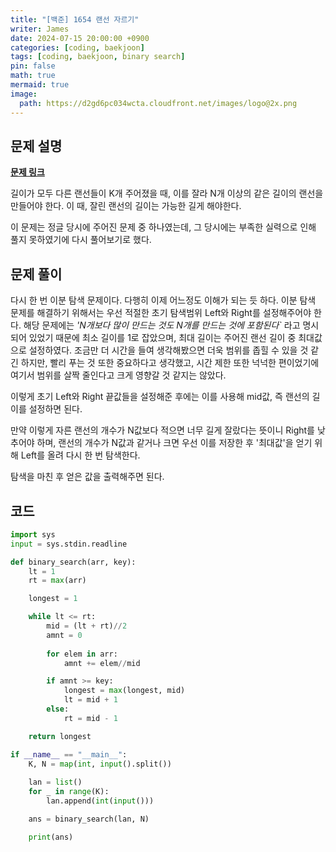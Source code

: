 ```yaml
---
title: "[백준] 1654 랜선 자르기"
writer: James
date: 2024-07-15 20:00:00 +0900
categories: [coding, baekjoon]
tags: [coding, baekjoon, binary search]
pin: false
math: true
mermaid: true
image:
  path: https://d2gd6pc034wcta.cloudfront.net/images/logo@2x.png
---
```


## 문제 설명

<b>[문제 링크](https://www.acmicpc.net/problem/1654)</b>   

길이가 모두 다른 랜선들이 K개 주어졌을 때, 이를 잘라 N개 이상의 같은 길이의 랜선을 만들어야 한다. 이 때, 잘린 랜선의 길이는 가능한 길게 해야한다.   

이 문제는 정글 당시에 주어진 문제 중 하나였는데, 그 당시에는 부족한 실력으로 인해 풀지 못하였기에 다시 풀어보기로 했다.  

## 문제 풀이

다시 한 번 이분 탐색 문제이다. 다행히 이제 어느정도 이해가 되는 듯 하다. 이분 탐색 문제를 해결하기 위해서는 우선 적절한 초기 탐색범위 Left와 Right를 설정해주어야 한다. 해당 문제에는 *'N개보다 많이 만드는 것도 N개를 만드는 것에 포함된다`* 라고 명시되어 있었기 때문에 최소 길이를 1로 잡았으며, 최대 길이는 주어진 랜선 길이 중 최대값으로 설정하였다. 조금만 더 시간을 들여 생각해봤으면 더욱 범위를 좁힐 수 있을 것 같긴 하지만, 빨리 푸는 것 또한 중요하다고 생각했고, 시간 제한 또한 넉넉한 편이었기에 여기서 범위를 살짝 줄인다고 크게 영향갈 것 같지는 않았다.  

이렇게 초기 Left와 Right 끝값들을 설정해준 후에는 이를 사용해 mid값, 즉 랜선의 길이를 설정하면 된다.  

만약 이렇게 자른 랜선의 개수가 N값보다 적으면 너무 길게 잘랐다는 뜻이니 Right를 낮추어야 하며, 랜선의 개수가 N값과 같거나 크면 우선 이를 저장한 후 '최대값'을 얻기 위해 Left를 올려 다시 한 번 탐색한다.  

탐색을 마친 후 얻은 값을 출력해주면 된다.  

## 코드

```python
import sys
input = sys.stdin.readline

def binary_search(arr, key):
    lt = 1
    rt = max(arr)

    longest = 1

    while lt <= rt:
        mid = (lt + rt)//2
        amnt = 0
        
        for elem in arr:
            amnt += elem//mid

        if amnt >= key:
            longest = max(longest, mid)
            lt = mid + 1
        else:
            rt = mid - 1

    return longest

if __name__ == "__main__":
    K, N = map(int, input().split())
    
    lan = list()
    for _ in range(K):
        lan.append(int(input()))

    ans = binary_search(lan, N)

    print(ans)
```